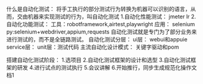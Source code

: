 什么是自动化测试：
将手工执行的部分测试行为转换为机器可以识别的语言，从而，交由机器来实现测试的行为，叫自动化测试
1.自动化性能测试：
jmeter lr
2.自动化功能测试：
工具：robotframework,airtest,playwright
应用：
selenium
py:selenium+webdriver,appium,requests
自动化测试就是专门为了部分业务来进行测试的，而不是全链路测试。
自动化测试分层：
ui层：
webui和appuie
service层：
unit层：测试代码
主流自动化设计模式：
关键字驱动和pom

搭建自动化测试阶段：
1.选项目
2.自动化测试框架的设计和选型
3.自动化测试框架的研发
4.进行试点的测试执行
5.会议讲解
6.开始推行，同步生成规范化操作文档1
